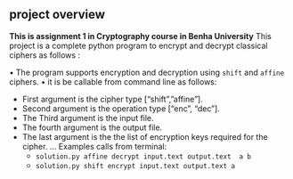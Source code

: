 ## project overview

**This is assignment 1 in Cryptography course in Benha University**
This project is a complete python  program to encrypt and decrypt classical ciphers as follows : 

• The program supports encryption and decryption using `shift` and  `affine` ciphers. 
• it is  be callable from command line as follows: 
 -  First argument is the cipher type [“shift”,”affine”]. 
 -  Second argument is the operation type [“enc”, “dec”]. 
 -  The Third argument is the input file. 
 -  The fourth argument is the output file. 
 -  The last argument is the the list of encryption keys required for the cipher. 
...
 Examples calls from terminal: 
     - `solution.py affine decrypt input.text output.text  a b` 
     -  `solution.py shift encrypt input.text output.text a` 
